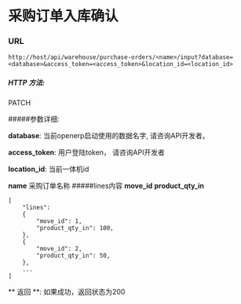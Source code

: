 # 采购订单入库确认

### URL

`http://host/api/warehouse/purchase-orders/<name>/input?database=<database>&access_token=<access_token>&location_id=<location_id>`

##### HTTP 方法:
PATCH

#####参数详细:

**database**: 当前openerp启动使用的数据名字, 请咨询API开发者。

**access_token**:  用户登陆token， 请咨询API开发者

**location_id**: 当前一体机id

**name** 采购订单名称
#####lines内容
**move_id**
**product_qty_in**

```
[
    "lines":
    {
        "move_id": 1,
        "product_qty_in": 100,
    },
    {
        "move_id": 2,
        "product_qty_in": 50,
    },
    ...
]

```

** 返回 **:
如果成功，返回状态为200



